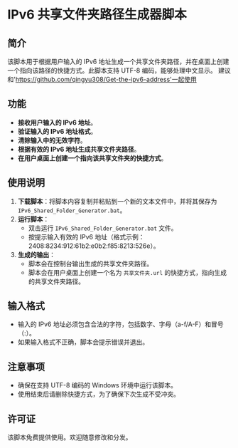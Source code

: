 # IPv6 共享文件夹路径生成器脚本

## 简介

该脚本用于根据用户输入的 IPv6 地址生成一个共享文件夹路径，并在桌面上创建一个指向该路径的快捷方式。此脚本支持 UTF-8 编码，能够处理中文显示。
建议和'https://github.com/qingyu308/Get-the-ipv6-address'一起使用

## 功能

- **接收用户输入的 IPv6 地址**。
- **验证输入的 IPv6 地址格式**。
- **清除输入中的无效字符**。
- **根据有效的 IPv6 地址生成共享文件夹路径**。
- **在用户桌面上创建一个指向该共享文件夹的快捷方式**。

## 使用说明

1. **下载脚本**：将脚本内容复制并粘贴到一个新的文本文件中，并将其保存为 `IPv6_Shared_Folder_Generator.bat`。
2. **运行脚本**：
   - 双击运行 `IPv6_Shared_Folder_Generator.bat` 文件。
   - 按提示输入有效的 IPv6 地址（格式示例：2408:8234:912:61b2:e0b2:f85:8213:526e）。
3. **生成的输出**：
   - 脚本会在控制台输出生成的共享文件夹路径。
   - 脚本会在用户桌面上创建一个名为 `共享文件夹.url` 的快捷方式，指向生成的共享文件夹路径。

## 输入格式

- 输入的 IPv6 地址必须包含合法的字符，包括数字、字母（a-f/A-F）和冒号（:）。
- 如果输入格式不正确，脚本会提示错误并退出。

## 注意事项

- 确保在支持 UTF-8 编码的 Windows 环境中运行该脚本。
- 使用结束后请删除快捷方式，为了确保下次生成不受冲突。

## 许可证

该脚本免费提供使用。欢迎随意修改和分发。
